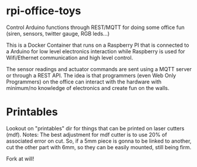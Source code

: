# rpi-office-toys
Control Arduino functions through REST/MQTT for doing some office fun (siren, sensors, twitter gauge, RGB leds...)

This is a Docker Container that runs on a Raspberry PI that is connected to a Arduino for low level electronics interaction while Raspberry is used for Wifi/Ethernet communication and high level control. 

The sensor readings and actuator commands are sent using a MQTT server or through a REST API. The idea is that programmers (even Web Only Programmers) on the office can interact with the hardware with minimum/no knowledge of electronics and create fun on the walls.

Printables
==========
Lookout on "printables" dir for things that can be printed on laser cutters (mdf).
Notes: The best adjustment for mdf cutter is to use 20% of associated error on cut. So, if a 5mm piece is gonna to be linked to another, cut the other part with 6mm, so they can be easily mounted, still being firm.

Fork at will!
